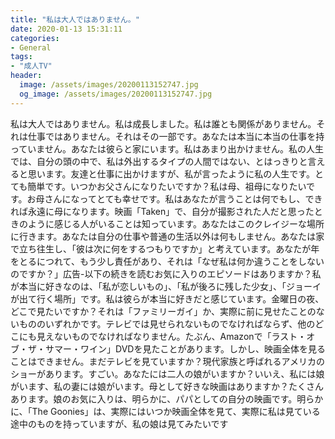 ```yaml
---
title: "私は大人ではありません。"
date: 2020-01-13 15:31:11
categories:
- General
tags:
- "成人TV"
header:
  image: /assets/images/20200113152747.jpg
  og_image: /assets/images/20200113152747.jpg
---
```


私は大人ではありません。私は成長しました。私は誰とも関係がありません。それは仕事ではありません。それはその一部です。あなたは本当に本当の仕事を持っていません。あなたは彼らと家にいます。私はあまり出かけません。私の人生では、自分の頭の中で、私は外出するタイプの人間ではない、とはっきりと言えると思います。友達と仕事に出かけますが、私が言ったように私の人生です。とても簡単です。いつかお父さんになりたいですか？私は母、祖母になりたいです。お母さんになってとても幸せです。私はあなたが言うことは何でもし、できれば永遠に母になります。映画「Taken」で、自分が撮影された人だと思ったときのように感じる人がいることは知っています。あなたはこのクレイジーな場所に行きます。あなたは自分の仕事や普通の生活以外は何もしません。あなたは家で立ち往生し、「彼は次に何をするつもりですか」と考えています。あなたが年をとるにつれて、もう少し責任があり、それは「なぜ私は何か違うことをしないのですか？」広告-以下の続きを読むお気に入りのエピソードはありますか？私が本当に好きなのは、「私が恋しいもの」、「私が後ろに残した少女」、「ジョーイが出て行く場所」です。私は彼らが本当に好きだと感じています。金曜日の夜、どこで見たいですか？それは「ファミリーガイ」か、実際に前に見せたことのないもののいずれかです。テレビでは見せられないものでなければならず、他のどこにも見えないものでなければなりません。たぶん、Amazonで「ラスト・オブ・ザ・サマー・ワイン」DVDを見たことがあります。しかし、映画全体を見ることはできません。まだテレビを見ていますか？現代家族と呼ばれるアメリカのショーがあります。すごい。あなたには二人の娘がいますか？いいえ、私には娘がいます、私の妻には娘がいます。母として好きな映画はありますか？たくさんあります。娘のお気に入りは、明らかに、パパとしての自分の映画です。明らかに、「The Goonies」は、実際にはいつか映画全体を見て、実際に私は見ている途中のものを持っていますが、私の娘は見てみたいです
